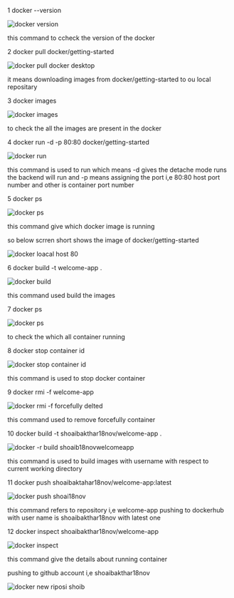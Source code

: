 1 docker --version

![docker version](https://user-images.githubusercontent.com/114742949/196515727-203d9c6f-f944-4ab7-9374-0fe693b49d05.png)

this command to ccheck the version of the docker

2 docker pull docker/getting-started 

![docker pull docker desktop](https://user-images.githubusercontent.com/114742949/196519968-d4a89dc3-beff-4b21-93d2-3ea2f957c611.png)

it means downloading images from docker/getting-started to ou local repositary

3 docker images

![docker images](https://user-images.githubusercontent.com/114742949/196522635-e0d444b2-2715-4bc9-8aa7-9271b3bf3882.png)

to check the all the images are present in the docker 

4 docker run -d -p 80:80 docker/getting-started

![docker run](https://user-images.githubusercontent.com/114742949/196523220-bab506f8-0775-4eef-8789-4bb014bfa451.png)

this command is used to run which means -d gives the detache mode runs the backend will run and -p means assigning the port i,e 80:80 host port number and other is container port number

5 docker ps

![docker ps](https://user-images.githubusercontent.com/114742949/196524716-0dd79b75-28d9-475e-96c8-2f3837abdaf6.png)

this command give which docker image is running

so below scrren short shows the image of docker/getting-started

![docker loacal host 80](https://user-images.githubusercontent.com/114742949/196525720-4bb2f051-4e77-4657-abc0-9b62af2a1fbe.png)

6 docker build -t welcome-app .

![docker build](https://user-images.githubusercontent.com/114742949/196526410-4c22adc6-cc21-4f73-9bf5-5c304a0990f9.png)

this command used build the images

7 docker ps

![docker ps](https://user-images.githubusercontent.com/114742949/196528300-5ff812a2-5ce5-4eb7-8c75-768326c400f6.png)

to check the which all container running

8 docker stop container id

![docker stop container id](https://user-images.githubusercontent.com/114742949/196529590-5ebf10de-89d7-4ee2-a828-be6333704293.png)

this command is used to stop docker container

9 docker rmi -f welcome-app

![docker rmi -f forcefully delted](https://user-images.githubusercontent.com/114742949/196530296-acb0e0ad-eaf6-4776-8e95-0b471cd17981.png)

this command used to remove forcefully container


10 docker build -t shoaibakthar18nov/welcome-app .

![docker -r build shoaib18novwelcomeapp](https://user-images.githubusercontent.com/114742949/196532817-3c657464-0dc2-455c-8b2a-43e6aa7bca9a.png)


this command is used to build images with username with respect to current working directory 

11 docker push shoaibaktahar18nov/welcome-app:latest

![docker push shoai18nov](https://user-images.githubusercontent.com/114742949/196534441-668ab2ca-9e74-4d04-a3cd-a4a007e29559.png)

this command refers to repository i,e welcome-app pushing to dockerhub with user name is shoaibakthar18nov with latest one

12 docker inspect shoaibakthar18nov/welcome-app

![docker inspect ](https://user-images.githubusercontent.com/114742949/196539590-a41e77a2-f5ee-4e5e-adb8-d0ed7d86943a.png)

this command give the details about running container 


pushing to github account i,e shoaibakthar18nov

![docker new riposi shoib](https://user-images.githubusercontent.com/114742949/196543524-304affbd-f38b-4af9-9b57-5587cd0c5f8a.png)


